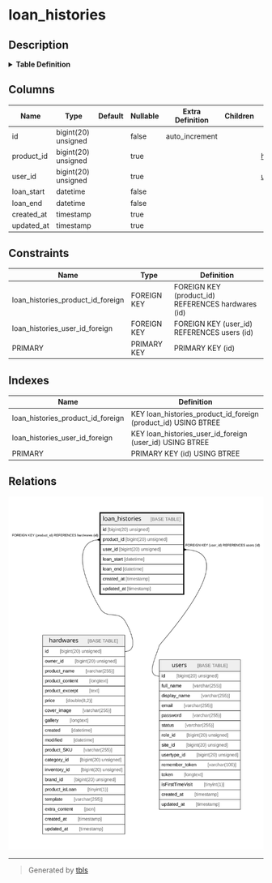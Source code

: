 # loan_histories

## Description

<details>
<summary><strong>Table Definition</strong></summary>

```sql
CREATE TABLE `loan_histories` (
  `id` bigint(20) unsigned NOT NULL AUTO_INCREMENT,
  `product_id` bigint(20) unsigned DEFAULT NULL,
  `user_id` bigint(20) unsigned DEFAULT NULL,
  `loan_start` datetime NOT NULL,
  `loan_end` datetime NOT NULL,
  `created_at` timestamp NULL DEFAULT NULL,
  `updated_at` timestamp NULL DEFAULT NULL,
  PRIMARY KEY (`id`),
  KEY `loan_histories_product_id_foreign` (`product_id`),
  KEY `loan_histories_user_id_foreign` (`user_id`),
  CONSTRAINT `loan_histories_product_id_foreign` FOREIGN KEY (`product_id`) REFERENCES `hardwares` (`id`) ON DELETE CASCADE,
  CONSTRAINT `loan_histories_user_id_foreign` FOREIGN KEY (`user_id`) REFERENCES `users` (`id`) ON DELETE CASCADE
) ENGINE=InnoDB DEFAULT CHARSET=utf8mb4 COLLATE=utf8mb4_unicode_ci
```

</details>

## Columns

| Name | Type | Default | Nullable | Extra Definition | Children | Parents | Comment |
| ---- | ---- | ------- | -------- | ---------------- | -------- | ------- | ------- |
| id | bigint(20) unsigned |  | false | auto_increment |  |  |  |
| product_id | bigint(20) unsigned |  | true |  |  | [hardwares](hardwares.md) |  |
| user_id | bigint(20) unsigned |  | true |  |  | [users](users.md) |  |
| loan_start | datetime |  | false |  |  |  |  |
| loan_end | datetime |  | false |  |  |  |  |
| created_at | timestamp |  | true |  |  |  |  |
| updated_at | timestamp |  | true |  |  |  |  |

## Constraints

| Name | Type | Definition |
| ---- | ---- | ---------- |
| loan_histories_product_id_foreign | FOREIGN KEY | FOREIGN KEY (product_id) REFERENCES hardwares (id) |
| loan_histories_user_id_foreign | FOREIGN KEY | FOREIGN KEY (user_id) REFERENCES users (id) |
| PRIMARY | PRIMARY KEY | PRIMARY KEY (id) |

## Indexes

| Name | Definition |
| ---- | ---------- |
| loan_histories_product_id_foreign | KEY loan_histories_product_id_foreign (product_id) USING BTREE |
| loan_histories_user_id_foreign | KEY loan_histories_user_id_foreign (user_id) USING BTREE |
| PRIMARY | PRIMARY KEY (id) USING BTREE |

## Relations

![er](loan_histories.svg)

---

> Generated by [tbls](https://github.com/k1LoW/tbls)
